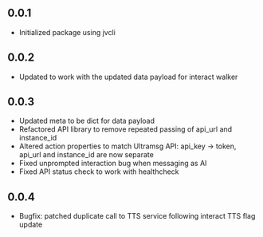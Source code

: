 ## 0.0.1
- Initialized package using jvcli

## 0.0.2
- Updated to work with the updated data payload for interact walker

## 0.0.3
- Updated meta to be dict for data payload
- Refactored API library to remove repeated passing of api_url and instance_id
- Altered action properties to match Ultramsg API: api_key -> token, api_url and instance_id are now separate
- Fixed unprompted interaction bug when messaging as AI
- Fixed API status check to work with healthcheck

## 0.0.4
- Bugfix: patched duplicate call to TTS service following interact TTS flag update